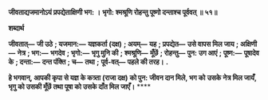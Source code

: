 **जीवताद्यजमानोऽयं प्रपद्येताक्षिणी भग: ।** **भृगो: श्मश्रूणि रोहन्तु पूष्णो दन्ताश्च पूर्ववत् ॥ ५१॥** 

**शब्दार्थ** 

**जीवतात्—** **जी उठे** **; यजमान:—** **यज्ञकर्ता (दक्ष)** **; अयम्—** **यह** **; प्रपद्येत—** **उसे वापस मिल जाय** **; अक्षिणी—** **नेत्र** **; भग:—** **भगदेव** **; भृगो:—** **भृगु मुनि की** **; श्मश्रूणि—** **मूँछें** **; रोहन्तु—** **पुन: उग आएं** **; पूष्ण:—** **पूषादेव के** **; दन्ता:—** **दन्त पंक्ति** **; च—** **तथा** **;** **पूर्व-वत्—** **पहले की तरह।** **.** 

**हे भगवान्, आपकी कृपा से यज्ञ के कत्र्ता (राजा दक्ष) को पुन: जीवन दान मिले, भग को** **उसके नेत्र मिल जायँ, भृगु को उसकी मूँछें तथा पूषा को उसके दाँत मिल जाएँ।** **** 